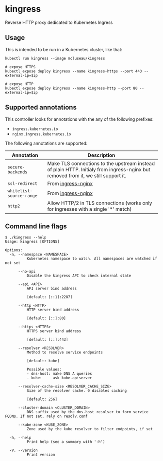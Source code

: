 # kingress

Reverse HTTP proxy dedicated to Kubernetes Ingress

## Usage

This is intended to be run in a Kubernetes cluster, like that:

```
kubectl run kingress --image mcluseau/kingress

# expose HTTPS
kubectl expose deploy kingress --name kingress-https --port 443 --external-ip=$ip

# expose HTTP
kubectl expose deploy kingress --name kingress-http --port 80 --external-ip=$ip
```

## Supported annotations

This controller looks for annotations with the any of the following prefixes:

- `ingress.kubernetes.io`
- `nginx.ingress.kubernetes.io`

The following annotations are supported:

| Annotation | Description |
| --- | --- |
| `secure-backends` | Make TLS connections to the upstream instead of plain HTTP. Initialy from ingress-nginx but removed from it, we still support it. |
| `ssl-redirect` | From [ingress-nginx](https://github.com/kubernetes/ingress-nginx/blob/master/docs/user-guide/nginx-configuration/annotations.md#server-side-https-enforcement-through-redirect) |
| `whitelist-source-range` | From [ingress-nginx](https://github.com/kubernetes/ingress-nginx/blob/master/docs/user-guide/nginx-configuration/annotations.md#whitelist-source-range) |
| `http2` | Allow HTTP/2 in TLS connections (works only for ingresses with a single '\*' match) |

## Command line flags

```
$ ./kingress --help
Usage: kingress [OPTIONS]

Options:
  -n, --namespace <NAMESPACE>
          Kubernetes namespace to watch. All namespaces are watched if not set

      --no-api
          Disable the kingress API to check internal state

      --api <API>
          API server bind address
          
          [default: [::1]:2287]

      --http <HTTP>
          HTTP server bind address
          
          [default: [::]:80]

      --https <HTTPS>
          HTTPS server bind address
          
          [default: [::]:443]

      --resolver <RESOLVER>
          Method to resolve service endpoints
          
          [default: kube]

          Possible values:
          - dns-host: make DNS A queries
          - kube:     ask kube-apiserver

      --resolver-cache-size <RESOLVER_CACHE_SIZE>
          Size of the resolver cache. 0 disables caching
          
          [default: 256]

      --cluster-domain <CLUSTER_DOMAIN>
          DNS suffix used by the dns-host resolver to form service FQDNs. If not set, rely on resolv.conf

      --kube-zone <KUBE_ZONE>
          Zone used by the kube resolver to filter endpoints, if set

  -h, --help
          Print help (see a summary with '-h')

  -V, --version
          Print version

```
